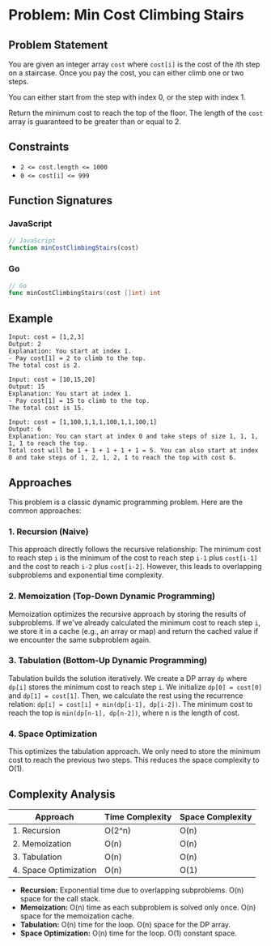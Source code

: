 # Problem: Min Cost Climbing Stairs

## Problem Statement

You are given an integer array `cost` where `cost[i]` is the cost of the *i*th step on a staircase. Once you pay the cost, you can either climb one or two steps.

You can either start from the step with index 0, or the step with index 1.

Return the minimum cost to reach the top of the floor. The length of the `cost` array is guaranteed to be greater than or equal to 2.

## Constraints

*   `2 <= cost.length <= 1000`
*   `0 <= cost[i] <= 999`

## Function Signatures

### JavaScript

```javascript
// JavaScript
function minCostClimbingStairs(cost)
```

### Go

```go
// Go
func minCostClimbingStairs(cost []int) int
```

## Example

```
Input: cost = [1,2,3]
Output: 2
Explanation: You start at index 1.
- Pay cost[1] = 2 to climb to the top.
The total cost is 2.

Input: cost = [10,15,20]
Output: 15
Explanation: You start at index 1. 
- Pay cost[1] = 15 to climb to the top.
The total cost is 15.

Input: cost = [1,100,1,1,1,100,1,1,100,1]
Output: 6
Explanation: You can start at index 0 and take steps of size 1, 1, 1, 1, 1 to reach the top.
Total cost will be 1 + 1 + 1 + 1 + 1 = 5. You can also start at index 0 and take steps of 1, 2, 1, 2, 1 to reach the top with cost 6.

```
## Approaches

This problem is a classic dynamic programming problem. Here are the common approaches:

### 1. Recursion (Naive)

This approach directly follows the recursive relationship: The minimum cost to reach step `i` is the minimum of the cost to reach step `i-1` plus `cost[i-1]` and the cost to reach `i-2` plus `cost[i-2]`. However, this leads to overlapping subproblems and exponential time complexity.

### 2. Memoization (Top-Down Dynamic Programming)

Memoization optimizes the recursive approach by storing the results of subproblems. If we've already calculated the minimum cost to reach step `i`, we store it in a cache (e.g., an array or map) and return the cached value if we encounter the same subproblem again.

### 3. Tabulation (Bottom-Up Dynamic Programming)

Tabulation builds the solution iteratively. We create a DP array `dp` where `dp[i]` stores the minimum cost to reach step `i`. We initialize `dp[0] = cost[0]` and `dp[1] = cost[1]`. Then, we calculate the rest using the recurrence relation: `dp[i] = cost[i] + min(dp[i-1], dp[i-2])`. The minimum cost to reach the top is `min(dp[n-1], dp[n-2])`, where n is the length of cost.

### 4. Space Optimization

This optimizes the tabulation approach. We only need to store the minimum cost to reach the previous two steps. This reduces the space complexity to O(1).

## Complexity Analysis

| Approach              | Time Complexity | Space Complexity |
|-----------------------|-----------------|-----------------|
| 1. Recursion          | O(2^n)          | O(n)            |
| 2. Memoization        | O(n)            | O(n)            |
| 3. Tabulation         | O(n)            | O(n)            |
| 4. Space Optimization | O(n)            | O(1)            |

*   **Recursion:** Exponential time due to overlapping subproblems. O(n) space for the call stack.
*   **Memoization:** O(n) time as each subproblem is solved only once. O(n) space for the memoization cache.
*   **Tabulation:** O(n) time for the loop. O(n) space for the DP array.
*   **Space Optimization:** O(n) time for the loop. O(1) constant space.
